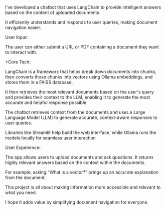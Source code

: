 I've developed a chatbot that uses LangChain to provide intelligent answers based on the content of uploaded documents.
 
It efficiently understands and responds to user queries, making document navigation easier.
 
User Input:
 
The user can either submit a URL or PDF containing a document they want to interact with.
 
+Core Tech:
 
LangChain is a framework that helps break down documents into chunks, then converts those chunks into vectors using Ollama embeddings, and stores them in a FAISS database.
 
It then retrieves the most relevant documents based on the user's query and provides their context to the LLM, enabling it to generate the most accurate and helpful response possible.

The chatbot retrieves context from the documents and uses a Large Language Model (LLM) to generate accurate, context-aware responses to user queries.
 
Libraries like Streamlit help build the web interface, while Ollama runs the models locally for seamless user interaction
 
User Experience:
 
The app allows users to upload documents and ask questions. It returns highly relevant answers based on the context within the documents.
 
For example, asking "What is a vector?" brings up an accurate explanation from the document.
 
This project is all about making information more accessible and relevant to what you need.
 
I hope it adds value by simplifying document navigation for everyone.
